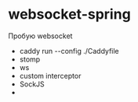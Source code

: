 # websocket-spring
Пробую websocket

- caddy run --config ./Caddyfile
- stomp
- ws
- custom interceptor 
- SockJS
- 